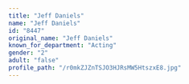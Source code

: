 ```yaml
---
title: "Jeff Daniels"
name: "Jeff Daniels"
id: "8447"
original_name: "Jeff Daniels"
known_for_department: "Acting"
gender: "2"
adult: "false"
profile_path: "/r0mkZJZnTSJO3HJRsMW5HtszxE8.jpg"
---
```

